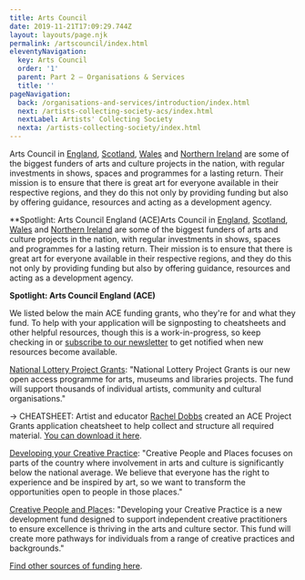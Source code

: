 ```yaml
---
title: Arts Council
date: 2019-11-21T17:09:29.744Z
layout: layouts/page.njk
permalink: /artscouncil/index.html
eleventyNavigation:
  key: Arts Council
  order: '1'
  parent: Part 2 – Organisations & Services
  title: ''
pageNavigation:
  back: /organisations-and-services/introduction/index.html
  next: /artists-collecting-society-acs/index.html
  nextLabel: Artists' Collecting Society
  nexta: /artists-collecting-society/index.html
---
```

Arts Council in [England](https://www.artscouncil.org.uk/), [Scotland](https://www.creativescotland.com/), [Wales](https://arts.wales/) and [Northern Ireland](http://www.artscouncil-ni.org/) are some of the biggest funders of arts and culture projects in the nation, with regular investments in shows, spaces and programmes for a lasting return. Their mission is to ensure that there is great art for everyone available in their respective regions, and they do this not only by providing funding but also by offering guidance, resources and acting as a development agency.

\*\*Spotlight: Arts Council England (ACE)Arts Council in [England](https://www.artscouncil.org.uk/), [Scotland](https://www.creativescotland.com/), [Wales](https://arts.wales/) and [Northern Ireland](http://www.artscouncil-ni.org/) are some of the biggest funders of arts and culture projects in the nation, with regular investments in shows, spaces and programmes for a lasting return. Their mission is to ensure that there is great art for everyone available in their respective regions, and they do this not only by providing funding but also by offering guidance, resources and acting as a development agency.

**Spotlight: Arts Council England (ACE)**

We listed below the main ACE funding grants, who they're for and what they fund. To help with your application will be signposting to cheatsheets and other helpful resources, though this is a work-in-progress, so keep checking in or [subscribe to our newsletter](https://www.artrabbit.com/subscribe) to get notified when new resources become available.  

[National Lottery Project Grants](https://www.artscouncil.org.uk/projectgrants): "National Lottery Project Grants is our new open access programme for arts, museums and libraries projects. The fund will support thousands of individual artists, community and cultural organisations."

→ CHEATSHEET: Artist and educator [Rachel Dobbs](https://rachel.we-are-low-profile.com/blog/ace-g4a-application-cheatsheet/) created an ACE Project Grants application cheatsheet to help collect and structure all required material. [You can download it here](https://drive.google.com/drive/folders/1JxtGPlsZ4c9gUivKecVSCpw7Vhmh-QdF).  

[Developing your Creative Practice](https://www.artscouncil.org.uk/get-funding/creative-people-and-places): "Creative People and Places focuses on parts of the country where involvement in arts and culture is significantly below the national average. We believe that everyone has the right to experience and be inspired by art, so we want to transform the opportunities open to people in those places." 

[Creative People and Place](https://www.artscouncil.org.uk/get-funding/creative-people-and-places)s: "Developing your Creative Practice is a new development fund designed to support independent creative practitioners to ensure excellence is thriving in the arts and culture sector. This fund will create more pathways for individuals from a range of creative practices and backgrounds."

[Find other sources of funding here](https://www.artscouncil.org.uk/funding/other-sources-funding).
